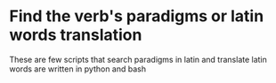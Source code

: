 # Find the verb's paradigms or latin words translation
These are few scripts that search paradigms in latin and translate latin words are written in python and bash
